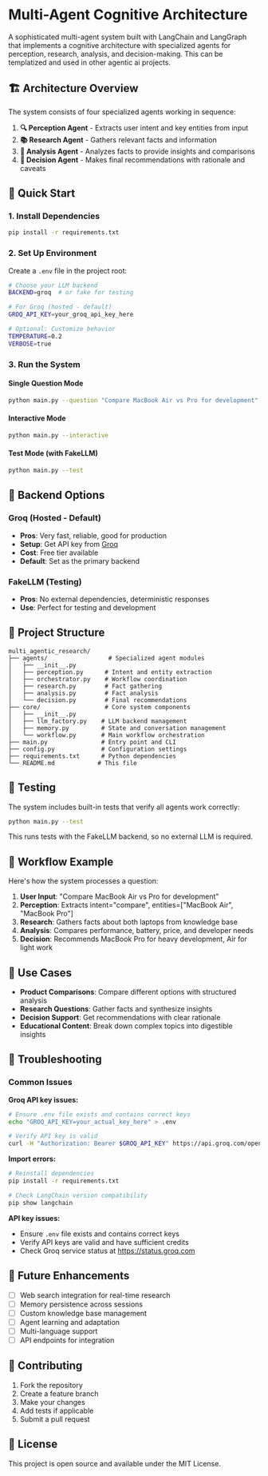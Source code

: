 # Multi-Agent Cognitive Architecture

A sophisticated multi-agent system built with LangChain and LangGraph that implements a cognitive architecture with specialized agents for perception, research, analysis, and decision-making. This can be templatized and used in other agentic ai projects.

## 🏗️ Architecture Overview

The system consists of four specialized agents working in sequence:

1. **🔍 Perception Agent** - Extracts user intent and key entities from input
2. **📚 Research Agent** - Gathers relevant facts and information
3. **🧠 Analysis Agent** - Analyzes facts to provide insights and comparisons
4. **🎯 Decision Agent** - Makes final recommendations with rationale and caveats

## 🚀 Quick Start

### 1. Install Dependencies

```bash
pip install -r requirements.txt
```

### 2. Set Up Environment

Create a `.env` file in the project root:

```bash
# Choose your LLM backend
BACKEND=groq  # or fake for testing

# For Groq (hosted - default)
GROQ_API_KEY=your_groq_api_key_here

# Optional: Customize behavior
TEMPERATURE=0.2
VERBOSE=true
```

### 3. Run the System

#### Single Question Mode
```bash
python main.py --question "Compare MacBook Air vs Pro for development"
```

#### Interactive Mode
```bash
python main.py --interactive
```

#### Test Mode (with FakeLLM)
```bash
python main.py --test
```

## 🔧 Backend Options

### Groq (Hosted - Default)
- **Pros**: Very fast, reliable, good for production
- **Setup**: Get API key from [Groq](https://console.groq.com)
- **Cost**: Free tier available
- **Default**: Set as the primary backend

### FakeLLM (Testing)
- **Pros**: No external dependencies, deterministic responses
- **Use**: Perfect for testing and development

## 📁 Project Structure

```
multi_agentic_research/
├── agents/                 # Specialized agent modules
│   ├── __init__.py
│   ├── perception.py      # Intent and entity extraction
│   ├── orchestrator.py    # Workflow coordination
│   ├── research.py        # Fact gathering
│   ├── analysis.py        # Fact analysis
│   └── decision.py        # Final recommendations
├── core/                  # Core system components
│   ├── __init__.py
│   ├── llm_factory.py    # LLM backend management
│   ├── memory.py         # State and conversation management
│   └── workflow.py       # Main workflow orchestration
├── main.py               # Entry point and CLI
├── config.py             # Configuration settings
├── requirements.txt      # Python dependencies
└── README.md            # This file
```

## 🧪 Testing

The system includes built-in tests that verify all agents work correctly:

```bash
python main.py --test
```

This runs tests with the FakeLLM backend, so no external LLM is required.

## 🔄 Workflow Example

Here's how the system processes a question:

1. **User Input**: "Compare MacBook Air vs Pro for development"
2. **Perception**: Extracts intent="compare", entities=["MacBook Air", "MacBook Pro"]
3. **Research**: Gathers facts about both laptops from knowledge base
4. **Analysis**: Compares performance, battery, price, and developer needs
5. **Decision**: Recommends MacBook Pro for heavy development, Air for light work

## 🎯 Use Cases

- **Product Comparisons**: Compare different options with structured analysis
- **Research Questions**: Gather facts and synthesize insights
- **Decision Support**: Get recommendations with clear rationale
- **Educational Content**: Break down complex topics into digestible insights

## 🚧 Troubleshooting

### Common Issues

**Groq API key issues:**
```bash
# Ensure .env file exists and contains correct keys
echo "GROQ_API_KEY=your_actual_key_here" > .env

# Verify API key is valid
curl -H "Authorization: Bearer $GROQ_API_KEY" https://api.groq.com/openai/v1/models
```

**Import errors:**
```bash
# Reinstall dependencies
pip install -r requirements.txt

# Check LangChain version compatibility
pip show langchain
```

**API key issues:**
- Ensure `.env` file exists and contains correct keys
- Verify API keys are valid and have sufficient credits
- Check Groq service status at https://status.groq.com

## 🔮 Future Enhancements

- [ ] Web search integration for real-time research
- [ ] Memory persistence across sessions
- [ ] Custom knowledge base management
- [ ] Agent learning and adaptation
- [ ] Multi-language support
- [ ] API endpoints for integration

## 🤝 Contributing

1. Fork the repository
2. Create a feature branch
3. Make your changes
4. Add tests if applicable
5. Submit a pull request

## 📄 License

This project is open source and available under the MIT License. 
